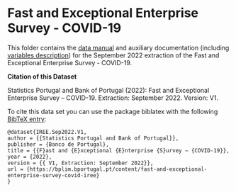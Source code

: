 # Fast and Exceptional Enterprise Survey - COVID-19


This folder contains the [data manual](https://github.com/BPLIM/Manuals/blob/master/Data/IREE/SEP22/manual_IREE_SEP2022.pdf) and auxiliary documentation (including [variables description](https://github.com/BPLIM/Manuals/tree/master/Data/IREE/SEP22/aux_files/variables_description)) for the September 2022 extraction of the Fast and Exceptional Enterprise Survey - COVID-19.


**Citation of this Dataset**

Statistics Portugal and Bank of Portugal (2022): Fast and Exceptional Enterprise Survey – COVID-19. Extraction: September 2022. Version: V1.


To cite this data set you can use the package biblatex with the following [BibTeX entry](https://github.com/BPLIM/Manuals/tree/master/Data/IREE/SEP22/aux_files/bibtex/IREE.bib):

```
@dataset{IREE.Sep2022.V1,
author = {{Statistics Portugal and Bank of Portugal}},
publisher = {Banco de Portugal},
title = {{F}ast and {E}xceptional {E}nterprise {S}urvey – {COVID-19}},
year = {2022},
version = {{ V1, Extraction: September 2022}},
url = {https://bplim.bportugal.pt/content/fast-and-exceptional-enterprise-survey-covid-iree}
}
```
